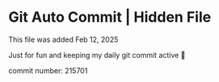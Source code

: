# Git Auto Commit | Hidden File

This file was added Feb 12, 2025

Just for fun and keeping my daily git commit active 🤪

commit number: 215701
